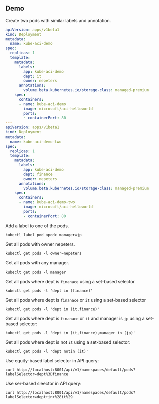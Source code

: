 
## Demo

Create two pods with similar labels and annotation.

```yaml
apiVersion: apps/v1beta1
kind: Deployment
metadata:
  name: kube-aci-demo
spec:
  replicas: 1
  template:
    metadata:
      labels:
        app: kube-aci-demo
        dept: it
        owner: nepeters
      annotations:
        volume.beta.kubernetes.io/storage-class: managed-premium
    spec:
      containers:
      - name: kube-aci-demo
        image: microsoft/aci-helloworld
        ports:
        - containerPort: 80
---
apiVersion: apps/v1beta1
kind: Deployment
metadata:
  name: kube-aci-demo-two
spec:
  replicas: 1
  template:
    metadata:
      labels:
        app: kube-aci-demo
        dept: finance
        owner: nepeters
      annotations:
        volume.beta.kubernetes.io/storage-class: managed-premium
    spec:
      containers:
      - name: kube-aci-demo-two
        image: microsoft/aci-helloworld
        ports:
        - containerPort: 80
```

Add a label to one of the pods.

```
kubectl label pod <pod> manager=jp
```

Get all pods with owner nepeters.

```
kubectl get pods -l owner=nepeters
```

Get all pods with any manager.

```
kubeclt get pods -l manager
```

Get all pods where dept is `finanace` using a set-based selector

```
kubectl get pods -l 'dept in (finance)'
```

Get all pods where dept is `finanace` or `it` using a set-based selector

```
kubectl get pods -l 'dept in (it,finance)'
```

Get all pods where dept is `finanace` or `it` and manager is `jp` using a set-based selector:

```
kubectl get pods -l 'dept in (it,finance),manager in (jp)'
```

Get all pods where dept is not `it` using a set-based selector:

```
kubectl get pods -l 'dept notin (it)'
```

Use equity-based label selector in API query:

```
curl http://localhost:8001/api/v1/namespaces/default/pods?labelSelector=dept%3Dfinance
```

Use ser-based sleector in API query:

```
curl http://localhost:8001/api/v1/namespaces/default/pods?labelSelector=dept+in+%28it%29
```